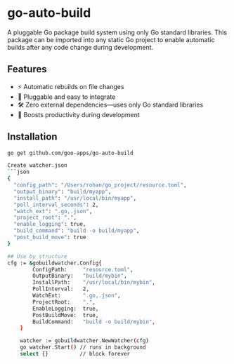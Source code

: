 # go-auto-build

A pluggable Go package build system using only Go standard libraries. This package can be imported into any static Go project to enable automatic builds after any code change during development.

## Features

- ⚡ Automatic rebuilds on file changes
- 🔌 Pluggable and easy to integrate
- 🛠️ Zero external dependencies—uses only Go standard libraries
- 🚀 Boosts productivity during development

## Installation

```sh
go get github.com/goo-apps/go-auto-build

Create watcher.json
```json
{
  "config_path": "/Users/rohan/go_project/resource.toml",
  "output_binary": "build/myapp",
  "install_path": "/usr/local/bin/myapp",
  "poll_interval_seconds": 2,
  "watch_ext": ".go,.json",
  "project_root": ".",
  "enable_logging": true,
  "build_command": "build -o build/myapp",
  "post_build_move": true
}

## Use by structure
cfg := &gobuildwatcher.Config{
		ConfigPath:     "resource.toml",
		OutputBinary:   "build/mybin",
		InstallPath:    "/usr/local/bin/mybin",
		PollInterval:   2,
		WatchExt:       ".go,.json",
		ProjectRoot:    ".",
		EnableLogging:  true,
		PostBuildMove:  true,
		BuildCommand:   "build -o build/mybin",
	}

	watcher := gobuildwatcher.NewWatcher(cfg)
	go watcher.Start() // runs in background
	select {}          // block forever
